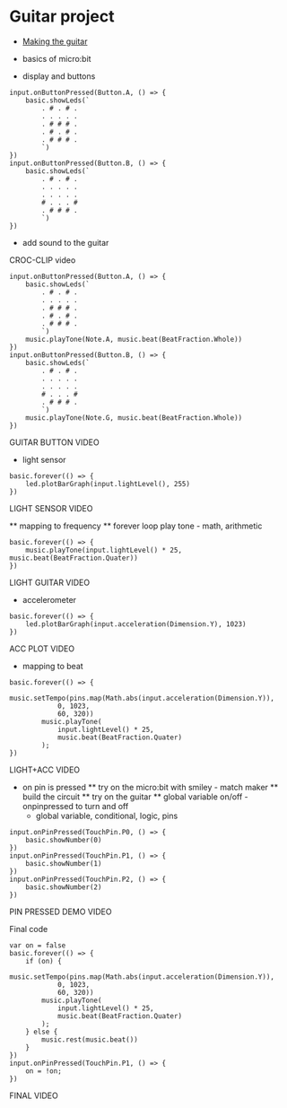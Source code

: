 # Guitar project

* [Making the guitar](/projects/guitar/making)
* basics of micro:bit

* display and buttons

```blocks
input.onButtonPressed(Button.A, () => {
    basic.showLeds(`
        . # . # .
        . . . . .
        . # # # .
        . # . # .
        . # # # .
        `)
})
input.onButtonPressed(Button.B, () => {
    basic.showLeds(`
        . # . # .
        . . . . .
        . . . . .
        # . . . #
        . # # # .
        `)
})
```

* add sound to the guitar

CROC-CLIP video

```blocks
input.onButtonPressed(Button.A, () => {
    basic.showLeds(`
        . # . # .
        . . . . .
        . # # # .
        . # . # .
        . # # # .
        `)
    music.playTone(Note.A, music.beat(BeatFraction.Whole))
})
input.onButtonPressed(Button.B, () => {
    basic.showLeds(`
        . # . # .
        . . . . .
        . . . . .
        # . . . #
        . # # # .
        `)
    music.playTone(Note.G, music.beat(BeatFraction.Whole))
})
```

GUITAR BUTTON VIDEO

* light sensor

```blocks
basic.forever(() => {
    led.plotBarGraph(input.lightLevel(), 255)
})
```
LIGHT SENSOR VIDEO

** mapping to frequency
** forever loop play tone
    - math, arithmetic

```blocks
basic.forever(() => {
    music.playTone(input.lightLevel() * 25, music.beat(BeatFraction.Quater))
})
```

LIGHT GUITAR VIDEO

* accelerometer

```blocks
basic.forever(() => {
    led.plotBarGraph(input.acceleration(Dimension.Y), 1023)
})
```

ACC PLOT VIDEO

* mapping to beat

```blocks
basic.forever(() => {
        music.setTempo(pins.map(Math.abs(input.acceleration(Dimension.Y)),
            0, 1023,
            60, 320))
        music.playTone(
            input.lightLevel() * 25,
            music.beat(BeatFraction.Quater)
        );
})
```

LIGHT+ACC VIDEO

* on pin is pressed
** try on the micro:bit with smiley - match maker
** build the circuit
** try on the guitar
** global variable on/off - onpinpressed to turn and off
    - global variable, conditional, logic, pins

```blocks
input.onPinPressed(TouchPin.P0, () => {
    basic.showNumber(0)
})
input.onPinPressed(TouchPin.P1, () => {
    basic.showNumber(1)
})
input.onPinPressed(TouchPin.P2, () => {
    basic.showNumber(2)
})
```

PIN PRESSED DEMO VIDEO

Final code
```blocks
var on = false
basic.forever(() => {
    if (on) {
        music.setTempo(pins.map(Math.abs(input.acceleration(Dimension.Y)),
            0, 1023,
            60, 320))
        music.playTone(
            input.lightLevel() * 25,
            music.beat(BeatFraction.Quater)
        );
    } else {
        music.rest(music.beat())
    }
})
input.onPinPressed(TouchPin.P1, () => {
    on = !on;
})
```
FINAL VIDEO